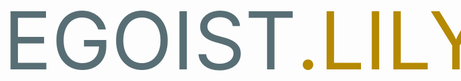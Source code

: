 <div class="egoist-name">
  egoist
  <span class="dot">.</span>
  <span class="lily">lily</span>
</div>

<style>
.egoist-name {
  color: #586e75;
  font-size: 8rem;
  text-transform: uppercase;
  line-height: 100%;
  margin: 15px 0 35px 0;
  /* to eliminate white space */
  display: flex;
}

.egoist-name span {
  color: #b58900;
}

.egoist-name:hover span.dot {
  color: #ff69b4;
}

@media screen and (max-width: 768px) {
  .egoist-name {
    font-size: 1.6rem;
    margin: 5px 0 15px 0;
  }
}
</style>
